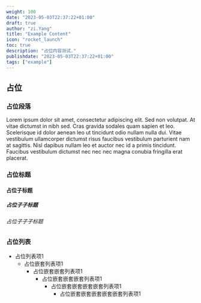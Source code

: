 ```yaml
---
weight: 100
date: "2023-05-03T22:37:22+01:00"
draft: true
author: "zi.Yang"
title: "Example Content"
icon: "rocket_launch"
toc: true
description: "占位内容测试."
publishdate: "2023-05-03T22:37:22+01:00"
tags: ["example"]
---
```


## 占位

### 占位段落

Lorem ipsum dolor sit amet, consectetur adipiscing elit. Sed non volutpat. At vitae dictumst in nibh sed. Cras gravida sodales quam sapien et leo. Scelerisque id dolor aenean leo ut tincidunt odio nullam nulla dui. Vitae vestibulum ullamcorper dictumst risus faucibus vestibulum parturient nam at sagittis. Nisl dapibus nullam leo et auctor nec id a primis tincidunt. Faucibus vestibulum dictumst nec nec nec magna conubia fringilla erat placerat.

### 占位标题

#### 占位子标题

##### 占位子子标题

###### 占位子子子标题

### 占位列表

- 占位列表项1
  - 占位嵌套列表项1
    - 占位嵌套嵌套列表项1
      - 占位嵌套嵌套嵌套列表项1
        - 占位嵌套嵌套嵌套嵌套列表项1
          - 占位嵌套嵌套嵌套嵌套嵌套列表项1

